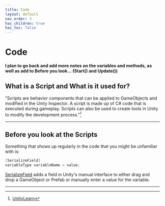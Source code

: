 ```yaml
---
title: Code
layout: default
nav_order: 3
has_children: true
has_toc: false
---
```

# Code
**I plan to go back and add more notes on the variables and methods, as well as add to Before you look... (Start() and Update())**

## What is a Script and What is it used for?
"Scripts are behavior components that can be applied to GameObjects and modified in the Unity Inspector. A script is made up of C# code that is executed during gameplay. Scripts can also be used to create tools in Unity to modify the development process."[^1]

----

## Before you look at the Scripts
Something that shows up regularly in the code that you might be unfamiliar with is:
```csharp
[SerializeField]
variableType variableName = value;
```
[SerializeField](https://docs.unity3d.com/ScriptReference/SerializeField.html) adds a field in Unity's manual interface to either drag and drop a GameObject or Prefab or manually enter a value for the variable.

----

[^1]: [UnityLearn](https://learn.unity.com/tutorial/working-with-scripts#)